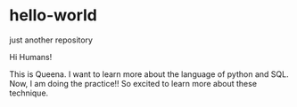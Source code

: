 # hello-world
just another repository 

Hi Humans!

This is Queena. I want to learn more about the language of python and SQL.
Now, I am doing the practice!! So excited to learn more about these technique. 
